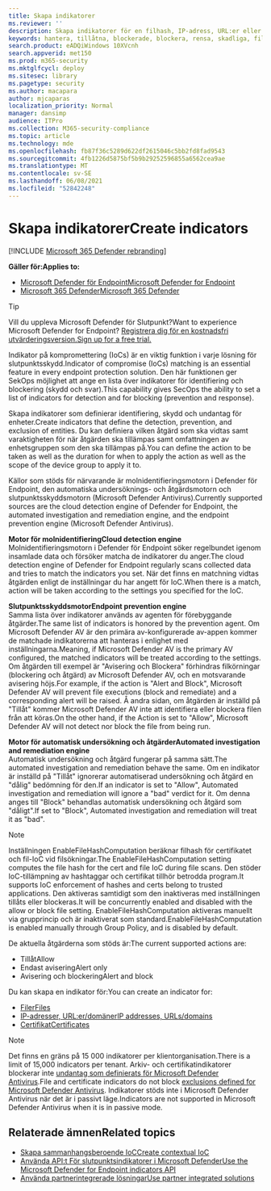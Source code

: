 ```yaml
---
title: Skapa indikatorer
ms.reviewer: ''
description: Skapa indikatorer för en filhash, IP-adress, URL:er eller domäner som definierar identifiering, skydd och undantag för enheter.
keywords: hantera, tillåtna, blockerade, blockera, rensa, skadliga, filshashar, ip-adress, url:er, domän
search.product: eADQiWindows 10XVcnh
search.appverid: met150
ms.prod: m365-security
ms.mktglfcycl: deploy
ms.sitesec: library
ms.pagetype: security
ms.author: macapara
author: mjcaparas
localization_priority: Normal
manager: dansimp
audience: ITPro
ms.collection: M365-security-compliance
ms.topic: article
ms.technology: mde
ms.openlocfilehash: fb87f36c5289d622df2615046c5bb2fd8fad9543
ms.sourcegitcommit: 4fb1226d5875bf5b9b29252596855a6562cea9ae
ms.translationtype: MT
ms.contentlocale: sv-SE
ms.lasthandoff: 06/08/2021
ms.locfileid: "52842248"
---
```

# <a name="create-indicators"></a><span data-ttu-id="bbd26-104">Skapa indikatorer</span><span class="sxs-lookup"><span data-stu-id="bbd26-104">Create indicators</span></span>

[!INCLUDE [Microsoft 365 Defender rebranding](../../includes/microsoft-defender.md)]

<span data-ttu-id="bbd26-105">**Gäller för:**</span><span class="sxs-lookup"><span data-stu-id="bbd26-105">**Applies to:**</span></span>
- [<span data-ttu-id="bbd26-106">Microsoft Defender för Endpoint</span><span class="sxs-lookup"><span data-stu-id="bbd26-106">Microsoft Defender for Endpoint</span></span>](https://go.microsoft.com/fwlink/p/?linkid=2154037)
- [<span data-ttu-id="bbd26-107">Microsoft 365 Defender</span><span class="sxs-lookup"><span data-stu-id="bbd26-107">Microsoft 365 Defender</span></span>](https://go.microsoft.com/fwlink/?linkid=2118804)


> [!TIP]
> <span data-ttu-id="bbd26-108">Vill du uppleva Microsoft Defender för Slutpunkt?</span><span class="sxs-lookup"><span data-stu-id="bbd26-108">Want to experience Microsoft Defender for Endpoint?</span></span> [<span data-ttu-id="bbd26-109">Registrera dig för en kostnadsfri utvärderingsversion.</span><span class="sxs-lookup"><span data-stu-id="bbd26-109">Sign up for a free trial.</span></span>](https://www.microsoft.com/WindowsForBusiness/windows-atp?ocid=docs-wdatp-automationexclusionlist-abovefoldlink)

<span data-ttu-id="bbd26-110">Indikator på kompromettering (IoCs) är en viktig funktion i varje lösning för slutpunktsskydd.</span><span class="sxs-lookup"><span data-stu-id="bbd26-110">Indicator of compromise (IoCs) matching is an essential feature in every endpoint protection solution.</span></span> <span data-ttu-id="bbd26-111">Den här funktionen ger SekOps möjlighet att ange en lista över indikatorer för identifiering och blockering (skydd och svar).</span><span class="sxs-lookup"><span data-stu-id="bbd26-111">This capability gives SecOps the ability to set a list of indicators for detection and for blocking (prevention and response).</span></span>

<span data-ttu-id="bbd26-112">Skapa indikatorer som definierar identifiering, skydd och undantag för enheter.</span><span class="sxs-lookup"><span data-stu-id="bbd26-112">Create indicators that define the detection, prevention, and exclusion of entities.</span></span> <span data-ttu-id="bbd26-113">Du kan definiera vilken åtgärd som ska vidtas samt varaktigheten för när åtgärden ska tillämpas samt omfattningen av enhetsgruppen som den ska tillämpas på.</span><span class="sxs-lookup"><span data-stu-id="bbd26-113">You can define the action to be taken as well as the duration for when to apply the action as well as the scope of the device group to apply it to.</span></span>

<span data-ttu-id="bbd26-114">Källor som stöds för närvarande är molnidentifieringsmotorn i Defender för Endpoint, den automatiska undersöknings- och åtgärdsmotorn och slutpunktsskyddsmotorn (Microsoft Defender Antivirus).</span><span class="sxs-lookup"><span data-stu-id="bbd26-114">Currently supported sources are the cloud detection engine of Defender for Endpoint, the automated investigation and remediation engine, and the endpoint prevention engine (Microsoft Defender Antivirus).</span></span>

<span data-ttu-id="bbd26-115">**Motor för molnidentifiering**</span><span class="sxs-lookup"><span data-stu-id="bbd26-115">**Cloud detection engine**</span></span><br>
<span data-ttu-id="bbd26-116">Molnidentifieringsmotorn i Defender för Endpoint söker regelbundet igenom insamlade data och försöker matcha de indikatorer du anger.</span><span class="sxs-lookup"><span data-stu-id="bbd26-116">The cloud detection engine of Defender for Endpoint regularly scans collected data and tries to match the indicators you set.</span></span> <span data-ttu-id="bbd26-117">När det finns en matchning vidtas åtgärden enligt de inställningar du har angett för IoC.</span><span class="sxs-lookup"><span data-stu-id="bbd26-117">When there is a match, action will be taken according to the settings you specified for the IoC.</span></span>

<span data-ttu-id="bbd26-118">**Slutpunktsskyddsmotor**</span><span class="sxs-lookup"><span data-stu-id="bbd26-118">**Endpoint prevention engine**</span></span><br>
<span data-ttu-id="bbd26-119">Samma lista över indikatorer används av agenten för förebyggande åtgärder.</span><span class="sxs-lookup"><span data-stu-id="bbd26-119">The same list of indicators is honored by the prevention agent.</span></span> <span data-ttu-id="bbd26-120">Om Microsoft Defender AV är den primära av-konfigurerade av-appen kommer de matchade indikatorerna att hanteras i enlighet med inställningarna.</span><span class="sxs-lookup"><span data-stu-id="bbd26-120">Meaning, if Microsoft Defender AV is the primary AV configured, the matched indicators will be treated according to the settings.</span></span> <span data-ttu-id="bbd26-121">Om åtgärden till exempel är "Avisering och Blockera" förhindras filkörningar (blockering och åtgärd) av Microsoft Defender AV, och en motsvarande avisering höjs.</span><span class="sxs-lookup"><span data-stu-id="bbd26-121">For example, if the action is "Alert and Block", Microsoft Defender AV will prevent file executions (block and remediate) and a corresponding alert will be raised.</span></span> <span data-ttu-id="bbd26-122">Å andra sidan, om åtgärden är inställd på "Tillåt" kommer Microsoft Defender AV inte att identifiera eller blockera filen från att köras.</span><span class="sxs-lookup"><span data-stu-id="bbd26-122">On the other hand, if the Action is set to "Allow", Microsoft Defender AV will not detect nor block the file from being run.</span></span>

<span data-ttu-id="bbd26-123">**Motor för automatisk undersökning och åtgärder**</span><span class="sxs-lookup"><span data-stu-id="bbd26-123">**Automated investigation and remediation engine**</span></span><BR>
<span data-ttu-id="bbd26-124">Automatisk undersökning och åtgärd fungerar på samma sätt.</span><span class="sxs-lookup"><span data-stu-id="bbd26-124">The automated investigation and remediation behave the same.</span></span> <span data-ttu-id="bbd26-125">Om en indikator är inställd på "Tillåt" ignorerar automatiserad undersökning och åtgärd en "dålig" bedömning för den.</span><span class="sxs-lookup"><span data-stu-id="bbd26-125">If an indicator is set to "Allow", Automated investigation and remediation will ignore a "bad" verdict for it.</span></span> <span data-ttu-id="bbd26-126">Om denna anges till "Block" behandlas automatisk undersökning och åtgärd som "dåligt".</span><span class="sxs-lookup"><span data-stu-id="bbd26-126">If set to "Block", Automated investigation and remediation will treat it as "bad".</span></span>

> [!NOTE]
> <span data-ttu-id="bbd26-127">Inställningen EnableFileHashComputation beräknar filhash för certifikatet och fil-IoC vid filsökningar.</span><span class="sxs-lookup"><span data-stu-id="bbd26-127">The EnableFileHashComputation setting computes the file hash for the cert and file IoC during file scans.</span></span> <span data-ttu-id="bbd26-128">Den stöder IoC-tillämpning av hashtaggar och certifikat tillhör betrodda program.</span><span class="sxs-lookup"><span data-stu-id="bbd26-128">It supports IoC enforcement of hashes and certs belong to trusted applications.</span></span> <span data-ttu-id="bbd26-129">Den aktiveras samtidigt som den inaktiveras med inställningen tillåts eller blockeras.</span><span class="sxs-lookup"><span data-stu-id="bbd26-129">It will be concurrently enabled and disabled with the allow or block file setting.</span></span> <span data-ttu-id="bbd26-130">EnableFileHashComputation aktiveras manuellt via grupprincip och är inaktiverat som standard.</span><span class="sxs-lookup"><span data-stu-id="bbd26-130">EnableFileHashComputation is enabled manually through Group Policy, and is disabled by default.</span></span>


<span data-ttu-id="bbd26-131">De aktuella åtgärderna som stöds är:</span><span class="sxs-lookup"><span data-stu-id="bbd26-131">The current supported actions are:</span></span>
- <span data-ttu-id="bbd26-132">Tillåt</span><span class="sxs-lookup"><span data-stu-id="bbd26-132">Allow</span></span>
- <span data-ttu-id="bbd26-133">Endast avisering</span><span class="sxs-lookup"><span data-stu-id="bbd26-133">Alert only</span></span>
- <span data-ttu-id="bbd26-134">Avisering och blockering</span><span class="sxs-lookup"><span data-stu-id="bbd26-134">Alert and block</span></span>


<span data-ttu-id="bbd26-135">Du kan skapa en indikator för:</span><span class="sxs-lookup"><span data-stu-id="bbd26-135">You can create an indicator for:</span></span>
- [<span data-ttu-id="bbd26-136">Filer</span><span class="sxs-lookup"><span data-stu-id="bbd26-136">Files</span></span>](indicator-file.md)
- [<span data-ttu-id="bbd26-137">IP-adresser, URL:er/domäner</span><span class="sxs-lookup"><span data-stu-id="bbd26-137">IP addresses, URLs/domains</span></span>](indicator-ip-domain.md)
- [<span data-ttu-id="bbd26-138">Certifikat</span><span class="sxs-lookup"><span data-stu-id="bbd26-138">Certificates</span></span>](indicator-certificates.md)


> [!NOTE]
> <span data-ttu-id="bbd26-139">Det finns en gräns på 15 000 indikatorer per klientorganisation.</span><span class="sxs-lookup"><span data-stu-id="bbd26-139">There is a limit of 15,000 indicators per tenant.</span></span> <span data-ttu-id="bbd26-140">Arkiv- och certifikatindikatorer blockerar inte [undantag som definierats för Microsoft Defender Antivirus](/windows/security/threat-protection/microsoft-defender-antivirus/configure-exclusions-microsoft-defender-antivirus).</span><span class="sxs-lookup"><span data-stu-id="bbd26-140">File and certificate indicators do not block [exclusions defined for Microsoft Defender Antivirus](/windows/security/threat-protection/microsoft-defender-antivirus/configure-exclusions-microsoft-defender-antivirus).</span></span> <span data-ttu-id="bbd26-141">Indikatorer stöds inte i Microsoft Defender Antivirus när det är i passivt läge.</span><span class="sxs-lookup"><span data-stu-id="bbd26-141">Indicators are not supported in Microsoft Defender Antivirus when it is in passive mode.</span></span> 


## <a name="related-topics"></a><span data-ttu-id="bbd26-142">Relaterade ämnen</span><span class="sxs-lookup"><span data-stu-id="bbd26-142">Related topics</span></span>

- [<span data-ttu-id="bbd26-143">Skapa sammanhangsberoende IoC</span><span class="sxs-lookup"><span data-stu-id="bbd26-143">Create contextual IoC</span></span>](respond-file-alerts.md#add-indicator-to-block-or-allow-a-file)
- [<span data-ttu-id="bbd26-144">Använda API:t För slutpunktsindikatorer i Microsoft Defender</span><span class="sxs-lookup"><span data-stu-id="bbd26-144">Use the Microsoft Defender for Endpoint indicators API</span></span>](ti-indicator.md)
- [<span data-ttu-id="bbd26-145">Använda partnerintegrerade lösningar</span><span class="sxs-lookup"><span data-stu-id="bbd26-145">Use partner integrated solutions</span></span>](partner-applications.md)

